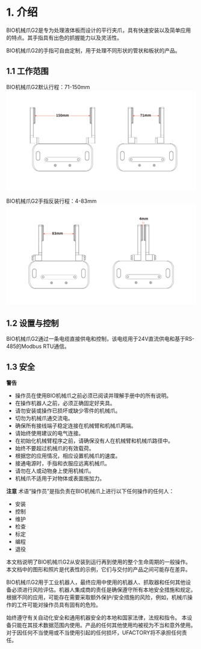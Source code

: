 # 1. 介绍
BIO机械爪G2是专为处理液体板而设计的平行夹爪，具有快速安装以及简单应用的特点。其手指具有出色的抓握能力以及灵活性。  

BIO机械爪G2的手指可自由定制，用于处理不同形状的管状和板状的产品。

## 1.1 工作范围
BIO机械爪G2默认行程：71-150mm
![](assets/bio_g2_range.jpg)  

BIO机械爪G2手指反装行程：4-83mm
![](assets/bio_g2_range_2.jpg)


## 1.2 设置与控制  
BIO机械爪G2通过一条电缆直接供电和控制，该电缆用于24V直流供电和基于RS-485的Modbus RTU通信。

## 1.3 安全
**警告**  
* 操作员在使用BIO机械爪之前必须已阅读并理解手册中的所有说明。
* 在操作机器人之前，必须正确固定好夹具。
* 请勿安装或操作已损坏或缺少零件的机械爪。
* 切勿为机械爪通交流电。
* 确保所有接线端子稳定连接在机械臂和机械爪两端。
* 请始终使用建议的电气连接。
* 在初始化机械臂程序之前，请确保没有人在机械臂和机械爪路径中。
* 始终不要超过机械爪的有效载荷。
* 根据您的应用情况，相应设置机械爪的速度。
* 接通电源时，手指和衣服应远离机械爪。
* 请勿在人或动物身上使用机械爪。
* 机械爪不适用于对物体或表面施加力。

**注意** 
术语“操作员”是指负责在BIO机械爪上进行以下任何操作的任何人：
* 安装
* 控制
* 维护
* 检查
* 标定
* 编程
* 退役  

本文档说明了BIO机械爪G2从安装到运行再到使用的整个生命周期的一般操作。  
本文档中的图形和照片是代表性的示例，它们与交付的产品之间可能存在差异。
  
BIO机械爪G2用于工业机器人，最终应用中使用的机器人、抓取器和任何其他设备必须进行风险评估。机器人集成商的责任是确保遵守所有本地安全措施和规定。根据不同的应用，可能存在需要采取额外保护/安全措施的风险，例如，机械爪操作的工件可能对操作员具有固有的危险。  

始终遵守有关自动化安全和通用机器安全的本地和国家法律，法规和指令。
本设备只能在其技术数据范围内使用。产品的任何其他使用均被视为不当和意外使用。
对于因任何不当使用或不当使用引起的任何损坏，UFACTORY将不承担任何责任。
